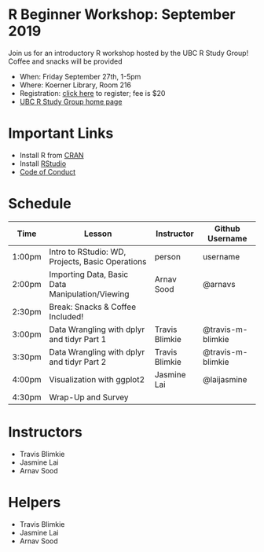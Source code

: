 # R Beginner Workshop: September 2019

Join us for an introductory R workshop hosted by the UBC R Study Group! Coffee and snacks will be provided

* When: Friday September 27th, 1-5pm
* Where: Koerner Library, Room 216
* Registration: [click here](https://www.eventbrite.ca/e/r-beginner-workshop-tickets-68936650377) to register; fee is $20
* [UBC R Study Group home page](https://ubc-r-study-group.github.io/studyGroup/)


# Important Links

* Install R from [CRAN](https://cran.r-project.org/)
* Install [RStudio](https://www.rstudio.com/)
* [Code of Conduct](https://docs.carpentries.org/topic_folders/policies/code-of-conduct.html)


# Schedule

| Time | Lesson | Instructor | Github Username |
|-----------|------------|---------|--------|
| 1:00pm | Intro to RStudio: WD, Projects, Basic Operations | person | username |
| 2:00pm | Importing Data, Basic Data Manipulation/Viewing | Arnav Sood | @arnavs |
| 2:30pm | Break: Snacks & Coffee Included! | | |
| 3:00pm | Data Wrangling with dplyr and tidyr Part 1 | Travis Blimkie | @travis-m-blimkie |
| 3:30pm | Data Wrangling with dplyr and tidyr Part 2 | Travis Blimkie | @travis-m-blimkie |
| 4:00pm | Visualization with ggplot2 | Jasmine Lai | @laijasmine |
| 4:30pm | Wrap-Up and Survey | | |


# Instructors

* Travis Blimkie
* Jasmine Lai
* Arnav Sood


# Helpers

* Travis Blimkie
* Jasmine Lai
* Arnav Sood

